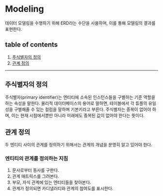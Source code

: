 # Modeling
데이터 모델링을 수행하기 위해 ERD라는 수단을 사용하며, 이를 통해 모델링의 결과를 표현한다.

## table of contents
1. [주식별자의 정의](#주식별자의-정의)
1. [관계 정의](#관계-정의)

---

## 주식별자의 정의
주식별자(primary identifier)는 엔티티에 소속된 인스턴스들을 구별하는 기준 역할을 하는 속성을 말한다. 물리적 데이터베이스의 용어로 말하면, 테이블에서 각 튜플의 유일성을 구별해줄 수 있는 컬럼을 말하며 기본키라고 부른다. 주식별자는 중복이 없어야 하며, 이는 현재 시점에서뿐만 아니라 미래에도 중복된 값이 없어야 한다는 뜻이다. 



## 관계 정의
두 엔티티 사이의 관계를 정의하기 위해서는 관계의 개념을 분명히 알고 있어야 한다. 

### 엔티티의 관계를 정의하는 지침
1. 문사로부터 동사를 구한다.
1. 관계 매트릭스를 그려본다.
1. 부모, 자식 관계에 있는 엔티티들을 찾아본다.
1. 관계가 정의되면 카디낼러티와 관계의 참여도를 표시한다. 

